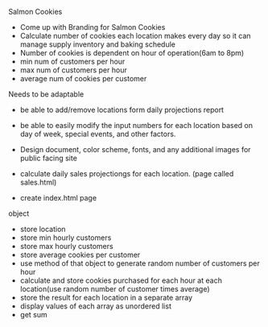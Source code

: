 Salmon Cookies

- Come up with Branding for Salmon Cookies
- Calculate number of cookies each location makes every day so it can manage supply inventory and baking schedule
- Number of cookies is dependent on hour of operation(6am to 8pm) 
- min num of customers per hour
- max num of customers per hour
- average num of cookies per customer

Needs to be adaptable
- be able to add/remove locations form daily projections report
- be able to easily modify the input numbers for each location based on day of week, special events, and other factors. 
- Design document, color scheme, fonts, and any additional images for public facing site



- calculate daily sales projectiongs for each location. (page called sales.html)
- create index.html page



object
- store location
- store min hourly customers
- store max hourly customers
- store average cookies per customer
- use method of that object to generate random number of customers per hour
- calculate and store cookies purchased for each hour at each location(use random number of customer times average)
- store the result for each location in a separate array
- display values of each array as unordered list
- get sum